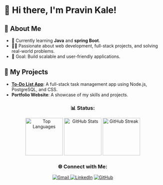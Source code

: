 # 👋 Hi there, I'm Pravin Kale!

## 🚀 About Me
- 🌱 Currently learning **Java** and **spring Boot**.
- 👨‍💻 Passionate about web development, full-stack projects, and solving real-world problems.
- 🎯 Goal: Build scalable and user-friendly applications.

## 💼 My Projects
- **[To-Do List App](https://github.com/yourusername/todolist)**: A full-stack task management app using Node.js, PostgreSQL, and  CSS.
- **Portfolio Website**: A showcase of my skills and projects.

<h3 align="center">📊 Status:</h3>
<p align="center">
  <img src="https://github-readme-stats.vercel.app/api/top-langs?username=pravinpk2002&layout=compact&theme=radical" alt="Top Languages" height="120"/>
  <img src="https://github-readme-stats.vercel.app/api?username=pravinpk2002&show_icons=true&theme=radical" alt="GitHub Stats" height="120"/>
  <img src="https://github-readme-streak-stats.herokuapp.com/?user=pravinpk2002&theme=radical" alt="GitHub Streak" height="120"/>
</p>


<h3 align="center">🌐 Connect with Me:</h3>
<p align="center">
<a href="mailto:kalepravin711@gmail.com">
  <img src="https://img.shields.io/badge/Gmail-red?style=for-the-badge&logo=gmail&logoColor=white" alt="Gmail">
</a>
  <a href="https://www.linkedin.com/in/pravin-kale-833348253/" target="_blank"><img src="https://img.shields.io/badge/LinkedIn-blue?style=for-the-badge&logo=linkedin&logoColor=white" alt="LinkedIn"></a>
  <a href="https://github.com/pravinpk2002/" target="_blank"><img src="https://img.shields.io/badge/GitHub-black?style=for-the-badge&logo=github&logoColor=white" alt="GitHub"></a>
</p>




